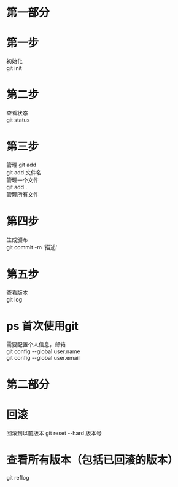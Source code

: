 # 第一部分
# 第一步 #
初始化  
git init  
# 第二步 #
查看状态   
git status  
# 第三步 #
管理 git add  
git add 文件名  
管理一个文件  
git add .  
管理所有文件
# 第四步
生成颁布  
git commit -m '描述'
# 第五步
查看版本  
git log 

# ps 首次使用git
需要配置个人信息，邮箱  
 git config --global user.name  
 git config --global user.email  


# 第二部分
# 回滚
回滚到以前版本
git reset --hard 版本号

# 查看所有版本（包括已回滚的版本）
git reflog 


